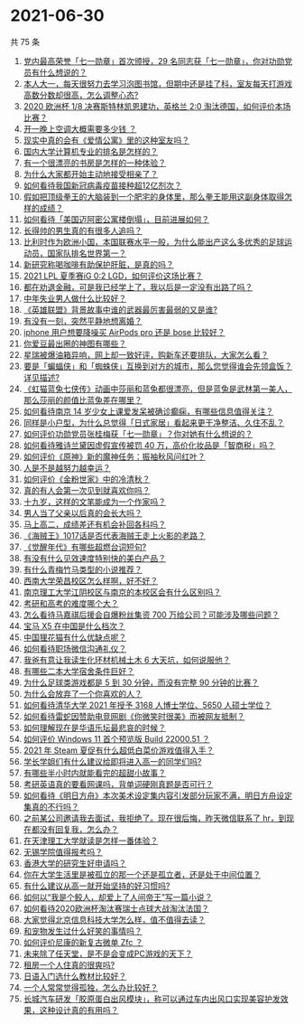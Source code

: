 # 2021-06-30

共 75 条

<!-- BEGIN -->
<!-- 最后更新时间 Wed Jun 30 2021 07:01:59 GMT+0800 (China Standard Time) -->

1. [党内最高荣誉「七一勋章」首次颁授，29
   名同志获「七一勋章」，你对功勋党员有什么想说的？](https://www.zhihu.com/question/468683456)
2. [本人大一，每天很努力去学习泡图书馆，但期中还是挂了科，室友每天打游戏高数分数却很高，怎么调整心态?](https://www.zhihu.com/question/355894234)
3. [2020 欧洲杯 1/8 决赛斯特林凯恩建功，英格兰 2:0
   淘汰德国，如何评价本场比赛？](https://www.zhihu.com/question/468932254)
4. [开一晚上空调大概需要多少钱 ？](https://www.zhihu.com/question/30844890)
5. [现实中真的会有《爱情公寓》里的这种室友吗？](https://www.zhihu.com/question/465045658)
6. [国内大学计算机专业的排名是怎样的？](https://www.zhihu.com/question/19825429)
7. [有一个很漂亮的书房是怎样的一种体验？](https://www.zhihu.com/question/37664691)
8. [为什么大家都开始主动地接受相亲了？](https://www.zhihu.com/question/455245266)
9. [如何看待我国新冠病毒疫苗接种超12亿剂次？](https://www.zhihu.com/question/468800069)
10. [假如把顶级拳王的大脑装到一个肥宅的身体里，那么拳王能用这副身体取得怎样的成绩？](https://www.zhihu.com/question/464880108)
11. [如何看待「美国迈阿密公寓楼倒塌」，目前进展如何？](https://www.zhihu.com/question/467307206)
12. [长得帅的男生真的有很多人追吗？](https://www.zhihu.com/question/466307046)
13. [比利时作为欧洲小国，本国联赛水平一般，为什么能出产这么多优秀的足球运动员，国家队排名世界第一？](https://www.zhihu.com/question/466590026)
14. [新研究称喝咖啡有助保护肝脏，是真的吗？](https://www.zhihu.com/question/468425699)
15. [2021 LPL 夏季赛iG 0:2 LGD，如何评价这场比赛？](https://www.zhihu.com/question/468845366)
16. [都在劝退金融，可是我已经学上了，我以后是一定没有出路了吗？](https://www.zhihu.com/question/446100938)
17. [中年失业男人做什么比较好？](https://www.zhihu.com/question/466372244)
18. [《英雄联盟》背景故事中谁的武器最厉害最弱的又是谁?](https://www.zhihu.com/question/368290147)
19. [有没有一刻，突然平静地想离婚？](https://www.zhihu.com/question/315066488)
20. [iphone 用户想要降噪买 AirPods pro 还是 bose
    比较好？](https://www.zhihu.com/question/448041273)
21. [你爱豆最出圈的神图有哪些？](https://www.zhihu.com/question/463522733)
22. [星瑞被爆油箱异响，网上却一致好评，购新车还要排队，大家怎么看？](https://www.zhihu.com/question/468572924)
23. [要是「蝙蝠侠」和「蜘蛛侠」互换到对方的城市，那么您觉得谁会先领盒饭？详见描述?](https://www.zhihu.com/question/462783033)
24. [《虹猫蓝兔七侠传》动画中莎丽和蓝兔都很漂亮，但是蓝兔是武林第一美人，那么莎丽的颜值比蓝兔差在哪里？](https://www.zhihu.com/question/457762212)
25. [如何看待南京 14
    岁少女上课爱发呆被确诊癫痫，有哪些信息值得关注？](https://www.zhihu.com/question/468699123)
26. [同样是小户型，为什么总觉得「日式家居」看起来更干净整洁、久住不乱？](https://www.zhihu.com/question/456011068)
27. [如何评价功勋党员张桂梅获「七一勋章」？你对她有什么想说的？](https://www.zhihu.com/question/468714113)
28. [如何看待雅诗兰黛因虚假宣传被罚 40
    万，高价化妆品是「智商税」吗？](https://www.zhihu.com/question/468588693)
29. [如何评价《原神》新的魔神任务：振袖秋风问红叶？](https://www.zhihu.com/question/468664015)
30. [人是不是越努力越幸运？](https://www.zhihu.com/question/461176920)
31. [如何评价《金粉世家》中的冷清秋？](https://www.zhihu.com/question/30038693)
32. [真的有人会第一次见到就喜欢你吗？](https://www.zhihu.com/question/466085183)
33. [十九岁，这样的文笔能成为一个作家吗？](https://www.zhihu.com/question/460213886)
34. [男人当了父亲以后真的会长大吗？](https://www.zhihu.com/question/440051636)
35. [马上高二，成绩差还有机会补回各科吗？](https://www.zhihu.com/question/463520978)
36. [《海贼王》1017话是否代表海贼王走上火影的老路？](https://www.zhihu.com/question/468180174)
37. [《觉醒年代》有哪些超燃台词短句?](https://www.zhihu.com/question/463340352)
38. [有没有什么见效速度特别快的美白产品？](https://www.zhihu.com/question/467016005)
39. [有什么青梅竹马类型的小说推荐？](https://www.zhihu.com/question/266632758)
40. [西南大学荣昌校区怎么样啊，好不好？](https://www.zhihu.com/question/407567862)
41. [南京理工大学江阴校区与南京的本校区会有什么区别吗？](https://www.zhihu.com/question/368151829)
42. [考研和高考的难度哪个大？](https://www.zhihu.com/question/267738677)
43. [怎么看待马嘉祺后援会自爆粉丝集资 700
    万给公司？可能涉及哪些问题？](https://www.zhihu.com/question/468354788)
44. [宝马 X5 在中国是什么档次？](https://www.zhihu.com/question/458266368)
45. [中国狸花猫有什么优缺点呢？](https://www.zhihu.com/question/49379992)
46. [如何看待职场微信沟通礼仪？](https://www.zhihu.com/question/467777965)
47. [我爸有意让我读生化环材机械土木 6 大天坑，如何说服他？](https://www.zhihu.com/question/468659467)
48. [有哪些二本大学宿舍条件巨好？](https://www.zhihu.com/question/374028292)
49. [为什么足球类游戏都是 5 到 30 分钟，而没有完整 90
    分钟的比赛？](https://www.zhihu.com/question/24892260)
50. [为什么会放弃了一个你喜欢的人？](https://www.zhihu.com/question/466910224)
51. [如何看待清华大学 2021 年授予 3168 人博士学位、5650
    人硕士学位？](https://www.zhihu.com/question/468084761)
52. [如何看待雷蛇因赞助电竞网剧《你微笑时很美》而被网友抵制？](https://www.zhihu.com/question/468432056)
53. [如何理解现在是华语乐坛最悲哀的时候？](https://www.zhihu.com/question/358590192)
54. [如何评价 Windows 11 首个预览版 Build 22000.51
    ？](https://www.zhihu.com/question/468659107)
55. [2021 年 Steam 夏促有什么超低白菜价游戏值得入手？](https://www.zhihu.com/question/467846705)
56. [学长学姐们有什么建议给即将进入高一的同学们吗?](https://www.zhihu.com/question/281737071)
57. [有哪些半小时内就能看完的超甜小故事？](https://www.zhihu.com/question/443425789)
58. [考研英语真的要看网课吗，背单词硬刚真题是否可行？](https://www.zhihu.com/question/376186399)
59. [如何看待《明日方舟》本次美术设定集内容引发部分玩家不满，明日方舟设定集真的不行吗？](https://www.zhihu.com/question/468245713)
60. [之前某公司邀请我去面试，我拒绝了。现在很后悔，昨天微信联系了
    hr，到现在都没有回复我，怎么办？](https://www.zhihu.com/question/458631006)
61. [在天津理工大学就读是怎样一番体验？](https://www.zhihu.com/question/26561353)
62. [无锡学院值得报考吗？](https://www.zhihu.com/question/466950853)
63. [香港大学的研究生好申请吗？](https://www.zhihu.com/question/22632391)
64. [你在大学生活里是被孤立的那一个还是孤立者，还是处于中间位置？](https://www.zhihu.com/question/460650437)
65. [有什么建议从高一就开始坚持的好习惯吗?](https://www.zhihu.com/question/466473902)
66. [如何以“我是个鲛人，却爱上了人间帝王”写一篇小说？](https://www.zhihu.com/question/467008474)
67. [如何看待2020欧洲杯淘汰赛瑞士点球大战淘汰法国？](https://www.zhihu.com/question/468666336)
68. [大家觉得北京信息科技大学怎么样，值不值得去读？](https://www.zhihu.com/question/330906430)
69. [和宠物发生过什么好笑的事情吗？](https://www.zhihu.com/question/465343581)
70. [如何评价尼康的新复古微单 Zfc ？](https://www.zhihu.com/question/464936433)
71. [未来除了任天堂，是不是会变成PC游戏的天下？](https://www.zhihu.com/question/466668709)
72. [租房一个人住真的很爽吗?](https://www.zhihu.com/question/438872326)
73. [日语入门选什么教材比较好？](https://www.zhihu.com/question/19740967)
74. [一个人常常觉得孤独，怎么办比较好？](https://www.zhihu.com/question/466216274)
75. [长城汽车研发「胶原蛋白出风模块」，称可以通过车内出风口实现美容护发效果，这种设计真的有用吗？](https://www.zhihu.com/question/468453344)

<!-- END -->
